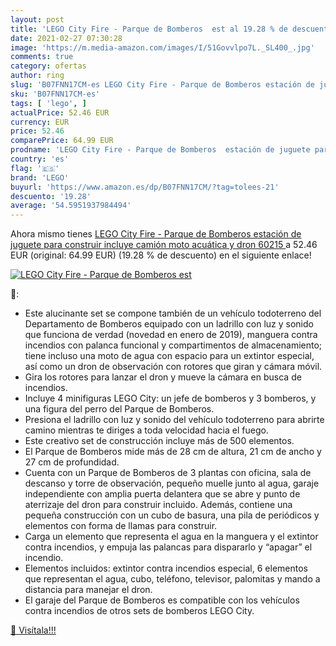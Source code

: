 ```yaml
---
layout: post
title: 'LEGO City Fire - Parque de Bomberos  est al 19.28 % de descuento'
date: 2021-02-27 07:30:28
image: 'https://m.media-amazon.com/images/I/51Govvlpo7L._SL400_.jpg'
comments: true
category: ofertas
author: ring
slug: 'B07FNN17CM-es LEGO City Fire - Parque de Bomberos estación de juguete...'
sku: 'B07FNN17CM-es'
tags: [ 'lego', ]
actualPrice: 52.46 EUR
currency: EUR
price: 52.46
comparePrice: 64.99 EUR
prodname: 'LEGO City Fire - Parque de Bomberos  estación de juguete para construir  incluye camión  moto acuática y dron  60215 '
country: 'es'
flag: '🇪🇸'
brand: 'LEGO'
buyurl: 'https://www.amazon.es/dp/B07FNN17CM/?tag=tolees-21'
descuento: '19.28'
average: '54.5951937984494'
---
```


Ahora mismo tienes [LEGO City Fire - Parque de Bomberos  estación de juguete para construir  incluye camión  moto acuática y dron  60215 ](https://www.amazon.es/dp/B07FNN17CM/?tag=tolees-21) a 52.46 EUR (original: 64.99 EUR) (19.28 %  de descuento) en el siguiente enlace!

[![LEGO City Fire - Parque de Bomberos  est](https://m.media-amazon.com/images/I/51Govvlpo7L._SL400_.jpg)](https://www.amazon.es/dp/B07FNN17CM/?tag=tolees-21)

🔎:

- Este alucinante set se compone también de un vehículo todoterreno del Departamento de Bomberos equipado con un ladrillo con luz y sonido que funciona de verdad (novedad en enero de 2019), manguera contra incendios con palanca funcional y compartimentos de almacenamiento; tiene incluso una moto de agua con espacio para un extintor especial, así como un dron de observación con rotores que giran y cámara móvil.
- Gira los rotores para lanzar el dron y mueve la cámara en busca de incendios.
- Incluye 4 minifiguras LEGO City: un jefe de bomberos y 3 bomberos, y una figura del perro del Parque de Bomberos.
- Presiona el ladrillo con luz y sonido del vehículo todoterreno para abrirte camino mientras te diriges a toda velocidad hacia el fuego.
- Este creativo set de construcción incluye más de 500 elementos.
- El Parque de Bomberos mide más de 28 cm de altura, 21 cm de ancho y 27 cm de profundidad.
- Cuenta con un Parque de Bomberos de 3 plantas con oficina, sala de descanso y torre de observación, pequeño muelle junto al agua, garaje independiente con amplia puerta delantera que se abre y punto de aterrizaje del dron para construir incluido. Además, contiene una pequeña construcción con un cubo de basura, una pila de periódicos y elementos con forma de llamas para construir.
- Carga un elemento que representa el agua en la manguera y el extintor contra incendios, y empuja las palancas para dispararlo y “apagar” el incendio.
- Elementos incluidos: extintor contra incendios especial, 6 elementos que representan el agua, cubo, teléfono, televisor, palomitas y mando a distancia para manejar el dron.
- El garaje del Parque de Bomberos es compatible con los vehículos contra incendios de otros sets de bomberos LEGO City.

[🛒 Visítala!!!](https://www.amazon.es/dp/B07FNN17CM/?tag=tolees-21)
